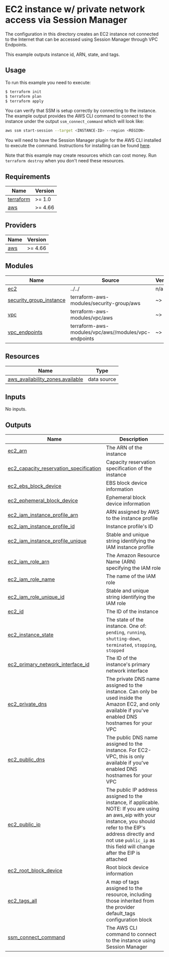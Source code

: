 # EC2 instance w/ private network access via Session Manager

The configuration in this directory creates an EC2 instance not connected to the Internet that can be accessed using Session Manager through VPC Endpoints.

This example outputs instance id, ARN, state, and tags.

## Usage

To run this example you need to execute:

```bash
$ terraform init
$ terraform plan
$ terraform apply
```

You can verify that SSM is setup correctly by connecting to the instance. The example output provides the AWS CLI command to connect to the instance under the output `ssm_connect_command` which will look like:

```bash
aws ssm start-session --target <INSTANCE-ID> --region <REGION>
```

You will need to have the Session Manager plugin for the AWS CLI installed to execute the command. Instructions for installing can be found [here](https://docs.aws.amazon.com/systems-manager/latest/userguide/session-manager-working-with-install-plugin.html).

Note that this example may create resources which can cost money. Run `terraform destroy` when you don't need these resources.

<!-- BEGINNING OF PRE-COMMIT-TERRAFORM DOCS HOOK -->
## Requirements

| Name | Version |
|------|---------|
| <a name="requirement_terraform"></a> [terraform](#requirement\_terraform) | >= 1.0 |
| <a name="requirement_aws"></a> [aws](#requirement\_aws) | >= 4.66 |

## Providers

| Name | Version |
|------|---------|
| <a name="provider_aws"></a> [aws](#provider\_aws) | >= 4.66 |

## Modules

| Name | Source | Version |
|------|--------|---------|
| <a name="module_ec2"></a> [ec2](#module\_ec2) | ../../ | n/a |
| <a name="module_security_group_instance"></a> [security\_group\_instance](#module\_security\_group\_instance) | terraform-aws-modules/security-group/aws | ~> 5.0 |
| <a name="module_vpc"></a> [vpc](#module\_vpc) | terraform-aws-modules/vpc/aws | ~> 5.0 |
| <a name="module_vpc_endpoints"></a> [vpc\_endpoints](#module\_vpc\_endpoints) | terraform-aws-modules/vpc/aws//modules/vpc-endpoints | ~> 5.0 |

## Resources

| Name | Type |
|------|------|
| [aws_availability_zones.available](https://registry.terraform.io/providers/hashicorp/aws/latest/docs/data-sources/availability_zones) | data source |

## Inputs

No inputs.

## Outputs

| Name | Description |
|------|-------------|
| <a name="output_ec2_arn"></a> [ec2\_arn](#output\_ec2\_arn) | The ARN of the instance |
| <a name="output_ec2_capacity_reservation_specification"></a> [ec2\_capacity\_reservation\_specification](#output\_ec2\_capacity\_reservation\_specification) | Capacity reservation specification of the instance |
| <a name="output_ec2_ebs_block_device"></a> [ec2\_ebs\_block\_device](#output\_ec2\_ebs\_block\_device) | EBS block device information |
| <a name="output_ec2_ephemeral_block_device"></a> [ec2\_ephemeral\_block\_device](#output\_ec2\_ephemeral\_block\_device) | Ephemeral block device information |
| <a name="output_ec2_iam_instance_profile_arn"></a> [ec2\_iam\_instance\_profile\_arn](#output\_ec2\_iam\_instance\_profile\_arn) | ARN assigned by AWS to the instance profile |
| <a name="output_ec2_iam_instance_profile_id"></a> [ec2\_iam\_instance\_profile\_id](#output\_ec2\_iam\_instance\_profile\_id) | Instance profile's ID |
| <a name="output_ec2_iam_instance_profile_unique"></a> [ec2\_iam\_instance\_profile\_unique](#output\_ec2\_iam\_instance\_profile\_unique) | Stable and unique string identifying the IAM instance profile |
| <a name="output_ec2_iam_role_arn"></a> [ec2\_iam\_role\_arn](#output\_ec2\_iam\_role\_arn) | The Amazon Resource Name (ARN) specifying the IAM role |
| <a name="output_ec2_iam_role_name"></a> [ec2\_iam\_role\_name](#output\_ec2\_iam\_role\_name) | The name of the IAM role |
| <a name="output_ec2_iam_role_unique_id"></a> [ec2\_iam\_role\_unique\_id](#output\_ec2\_iam\_role\_unique\_id) | Stable and unique string identifying the IAM role |
| <a name="output_ec2_id"></a> [ec2\_id](#output\_ec2\_id) | The ID of the instance |
| <a name="output_ec2_instance_state"></a> [ec2\_instance\_state](#output\_ec2\_instance\_state) | The state of the instance. One of: `pending`, `running`, `shutting-down`, `terminated`, `stopping`, `stopped` |
| <a name="output_ec2_primary_network_interface_id"></a> [ec2\_primary\_network\_interface\_id](#output\_ec2\_primary\_network\_interface\_id) | The ID of the instance's primary network interface |
| <a name="output_ec2_private_dns"></a> [ec2\_private\_dns](#output\_ec2\_private\_dns) | The private DNS name assigned to the instance. Can only be used inside the Amazon EC2, and only available if you've enabled DNS hostnames for your VPC |
| <a name="output_ec2_public_dns"></a> [ec2\_public\_dns](#output\_ec2\_public\_dns) | The public DNS name assigned to the instance. For EC2-VPC, this is only available if you've enabled DNS hostnames for your VPC |
| <a name="output_ec2_public_ip"></a> [ec2\_public\_ip](#output\_ec2\_public\_ip) | The public IP address assigned to the instance, if applicable. NOTE: If you are using an aws\_eip with your instance, you should refer to the EIP's address directly and not use `public_ip` as this field will change after the EIP is attached |
| <a name="output_ec2_root_block_device"></a> [ec2\_root\_block\_device](#output\_ec2\_root\_block\_device) | Root block device information |
| <a name="output_ec2_tags_all"></a> [ec2\_tags\_all](#output\_ec2\_tags\_all) | A map of tags assigned to the resource, including those inherited from the provider default\_tags configuration block |
| <a name="output_ssm_connect_command"></a> [ssm\_connect\_command](#output\_ssm\_connect\_command) | The AWS CLI command to connect to the instance using Session Manager |
<!-- END OF PRE-COMMIT-TERRAFORM DOCS HOOK -->
